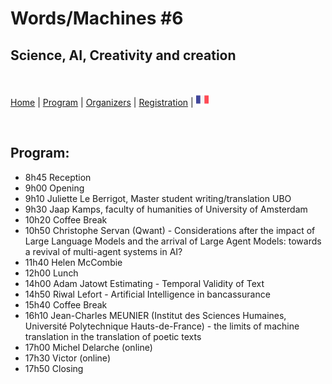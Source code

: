 # Words/Machines #6
## Science, AI, Creativity and creation

<br>


[Home](index) | [Program](program) | [Organizers](orga) | [Registration](registration) | [<img src="FR.png" width="20">](../fr/orga)

<br>

## Program:

- 8h45 Reception
- 9h00 Opening
- 9h10 Juliette Le Berrigot, Master student writing/translation UBO
- 9h30 Jaap Kamps, faculty of humanities of University of Amsterdam
- 10h20 Coffee Break
- 10h50 Christophe Servan (Qwant) - Considerations after the impact of Large Language Models and the arrival of Large Agent Models: towards a revival of multi-agent systems in AI?
- 11h40 Helen McCombie
- 12h00 Lunch
- 14h00 Adam Jatowt Estimating - Temporal Validity of Text
- 14h50 Riwal Lefort - Artificial Intelligence in bancassurance
- 15h40 Coffee Break
- 16h10 Jean-Charles MEUNIER (Institut des Sciences Humaines, Université Polytechnique Hauts-de-France) - the limits of machine translation in the translation of poetic texts
- 17h00 Michel Delarche (online)
- 17h30 Victor (online)
- 17h50 Closing

